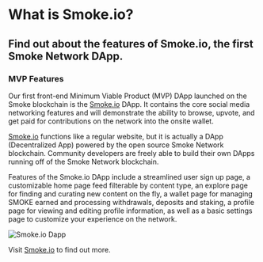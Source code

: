 # What is Smoke.io?

## Find out about the features of Smoke.io, the first Smoke Network DApp.

### MVP Features


Our first front-end Minimum Viable Product (MVP) DApp launched on the Smoke blockchain is the [Smoke.io](https://smoke.io/) DApp. It contains the core social media networking features and will demonstrate the ability to browse, upvote, and get paid for contributions on the network into the onsite wallet.

[Smoke.io](https://smoke.io/) functions like a regular website, but it is actually a DApp (Decentralized App) powered by the open source Smoke Network blockchain. Community developers are freely able to build their own DApps running off of the Smoke Network blockchain.

Features of the Smoke.io DApp include a streamlined user sign up page, a customizable home page feed filterable by content type, an explore page for finding and curating new content on the fly, a wallet page for managing SMOKE earned and processing withdrawals, deposits and staking, a profile page for viewing and editing profile information, as well as a basic settings page to customize your experience on the network.

![Smoke.io Dapp](./_media/smoke1.gif "")

Visit [Smoke.io](https://smoke.io/) to find out more.
